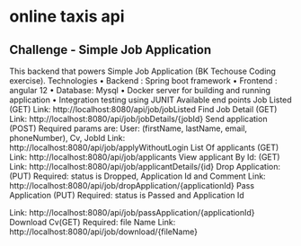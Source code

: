 # online taxis api
## Challenge - Simple Job Application
This backend that powers Simple Job Application (BK Techouse Coding exercise).
Technologies
•	Backend : Spring boot framework 
•	Frontend : angular 12
•	Database: Mysql 
•	Docker server for building and running application
•	Integration testing using JUNIT
Available end points
Job Listed (GET)
Link: http://localhost:8080/api/job/jobListed
Find Job Detail (GET)
Link: http://localhost:8080/api/job/jobDetails/{jobId}
Send application (POST)
Required params are: 
User: (firstName, lastName, email, phoneNumber), Cv, JobId
Link: http://localhost:8080/api/job/applyWithoutLogin
List Of applicants (GET)
Link: http://localhost:8080/api/job/applicants
View applicant By Id: (GET)
Link: http://localhost:8080/api/job/applicantDetails/{id}
Drop Application: (PUT)
Required: status is Dropped, Application Id and Comment
Link: http://localhost:8080/api/job/dropApplication/{applicationId}
Pass Application (PUT)
Required: status is Passed and Application Id 

Link: http://localhost:8080/api/job/passApplication/{applicationId}
Download Cv(GET)
Required: file Name
Link: http://localhost:8080/api/job/download/{fileName}

